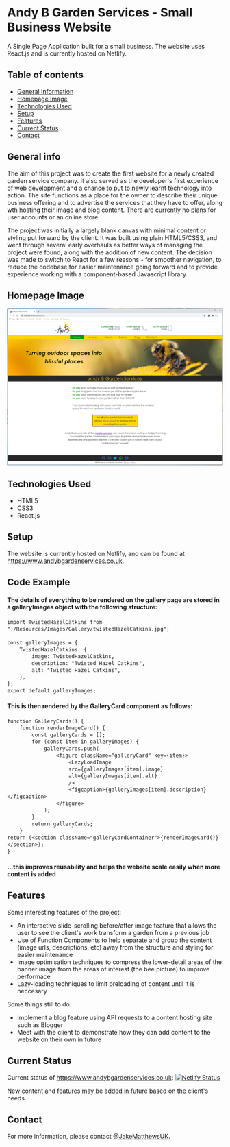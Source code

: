 # Andy B Garden Services - Small Business Website

A Single Page Application built for a small business. The website uses React.js and is currently hosted on Netlify.

## Table of contents

- [General Information](#general-info)
- [Homepage Image](#homepage-image)
- [Technologies Used](#technologies-used)
- [Setup](#setup)
- [Features](#features)
- [Current Status](#current-status)
- [Contact](#contact)

## General info

The aim of this project was to create the first website for a newly created garden service company. It also served as the developer's first experience of web development and a chance to put to newly learnt technology into action. The site functions as a place for the owner to describe their unique business offering and to advertise the services that they have to offer, along wth hosting their image and blog content. There are currently no plans for user accounts or an online store.

The project was initially a largely blank canvas with minimal content or styling put forward by the client. It was built using plain HTML5/CSS3, and went through several early overhauls as better ways of managing the project were found, along with the addition of new content. The decision was made to switch to React for a few reasons - for smoother navigation, to reduce the codebase for easier maintenance going forward and to provide experience working with a component-based Javascript library.

## Homepage Image

![Example screenshot](./homepageScreenshotForReadMe.png)

## Technologies Used

- HTML5
- CSS3
- React.js

## Setup

The website is currently hosted on Netlify, and can be found at https://www.andybgardenservices.co.uk.

## Code Example

#### The details of everything to be rendered on the gallery page are stored in a galleryImages object with the following structure:

    import TwistedHazelCatkins from "./Resources/Images/Gallery/twistedHazelCatkins.jpg";

    const galleryImages = {
        TwistedHazelCatkins: {
            image: TwistedHazelCatkins,
            description: "Twisted Hazel Catkins",
            alt: "Twisted Hazel Catkins",
        },
    };
    export default galleryImages;

#### This is then rendered by the GalleryCard component as follows:

    function GalleryCards() {
        function renderImageCard() {
            const galleryCards = [];
            for (const item in galleryImages) {
                galleryCards.push(
                    <figure className="galleryCard" key={item}>
                        <LazyLoadImage
                        src={galleryImages[item].image}
                        alt={galleryImages[item].alt}
                        />
                        <figcaption>{galleryImages[item].description}</figcaption>
                    </figure>
                );
            }
            return galleryCards;
        }
    return (<section className="galleryCardContainer">{renderImageCard()}</section>);
    }

#### ...this improves reusability and helps the website scale easily when more content is added

## Features

Some interesting features of the project:

- An interactive slide-scrolling before/after image feature that allows the user to see the client's work transform a garden from a previous job
- Use of Function Components to help separate and group the content (image urls, descriptions, etc) away from the structure and styling for easier maintenance
- Image optimisation techniques to compress the lower-detail areas of the banner image from the areas of interest (the bee picture) to improve performace
- Lazy-loading techniques to limit preloading of content until it is neccesary

Some things still to do:

- Implement a blog feature using API requests to a content hosting site such as Blogger
- Meet with the client to demonstrate how they can add content to the website on their own in future

## Current Status

Current status of https://www.andybgardenservices.co.uk: [![Netlify Status](https://api.netlify.com/api/v1/badges/a8d37d54-5cd8-4ab6-829a-42f33f53c10f/deploy-status)](https://app.netlify.com/sites/eloquent-goodall-b5cb24/deploys)

New content and features may be added in future based on the client's needs.

## Contact

For more information, please contact [@JakeMatthewsUK](https://www.jakematthews.uk/).
